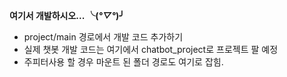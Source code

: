 **여기서 개발하시오... ╰(*°▽°*)╯**

- project/main 경로에서 개발 코드 추가하기
- 실제 챗봇 개발 코드는 여기에서 chatbot_project로 프로젝트 팔 예정
- 주피터사용 할 경우 마운트 된 폴더 경로도 여기로 잡힘.